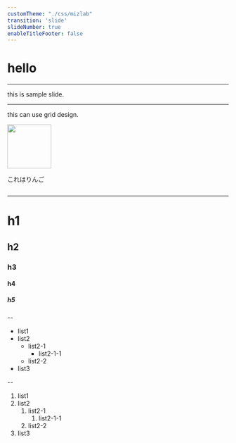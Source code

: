 ```yaml
---
customTheme: "./css/mizlab"
transition: 'slide'
slideNumber: true
enableTitleFooter: false
---
```



# hello

---

this is sample slide.

---

this can use grid design.


<div class="row">
    <div class="four columns"><img width=100px src="https://2.bp.blogspot.com/-oTqVMb3zbQ4/UgSMNNLY2wI/AAAAAAAAW-o/4nxDWnz7YsQ/s400/fruit_apple.png"></div>
    <div class="eight columns"><p>これはりんご</p></div>
</div>

---

# h1
## h2 
### h3
#### h4
##### h5

--

* list1
* list2
  * list2-1
    * list2-1-1
  * list2-2
* list3

--

1. list1
2. list2
   1. list2-1
      1. list2-1-1
   2. list2-2
3. list3
